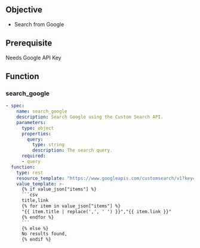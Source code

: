 ## Objective
- Search from Google

## Prerequisite
Needs Google API Key

## Function

### search_google

```yaml
- spec:
    name: search_google
    description: Search Google using the Custom Search API.
    parameters:
      type: object
      properties:
        query:
          type: string
          description: The search query.
      required:
      - query
  function:
    type: rest
    resource_template: "https://www.googleapis.com/customsearch/v1?key=[GOOGLE_API_KEY]&cx=[GOOGLE_PROGRAMMING_SEARCH_ENGINE]:omuauf_lfve&q={{ query }}&num=3"
    value_template: >-
      {% if value_json["items"] %}
      ```csv
      title,link
      {% for item in value_json["items"] %}
      "{{ item.title | replace(',', ' ') }}","{{ item.link }}"
      {% endfor %}
      ```
      {% else %}
      No results found,
      {% endif %}
```
